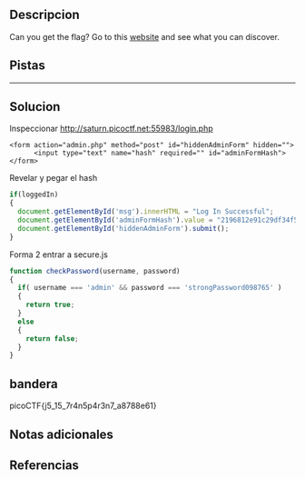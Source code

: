 ## Descripcion
Can you get the flag? Go to this [website](http://saturn.picoctf.net:55983/) and see what you can discover.

## Pistas 
****** 
## Solucion
Inspeccionar http://saturn.picoctf.net:55983/login.php
```
<form action="admin.php" method="post" id="hiddenAdminForm" hidden="">
      <input type="text" name="hash" required="" id="adminFormHash">
</form>
```
Revelar y pegar el hash
```js
if(loggedIn)
{
  document.getElementById('msg').innerHTML = "Log In Successful";
  document.getElementById('adminFormHash').value = "2196812e91c29df34f5e217cfd639881";
  document.getElementById('hiddenAdminForm').submit();
}
```

Forma 2
entrar a secure.js
```js
function checkPassword(username, password)
{
  if( username === 'admin' && password === 'strongPassword098765' )
  {
    return true;
  }
  else
  {
    return false;
  }
}
```
## bandera
picoCTF{j5_15_7r4n5p4r3n7_a8788e61}
## Notas adicionales 

## Referencias